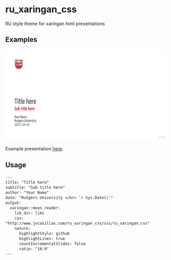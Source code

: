 # ru_xaringan_css

RU style theme for xaringan html presentations

## Examples

![Title page](./img/ex/title_page.png)

Example presentation [here](). 

## Usage

```
---
title: "Title here"
subtitle: "Sub-title here"
author: "Your Name"
date: "Rutgers University </br> `r Sys.Date()`"
output:
  xaringan::moon_reader:
    lib_dir: libs
    css: "http://www.jvcasillas.com/ru_xaringan_css/css/ru_xaringan.css"
    nature:
      highlightStyle: github
      highlightLines: true
      countIncrementalSlides: false
      ratio: "16:9"
---
```